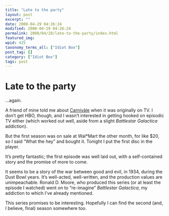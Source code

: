 ```yaml
---
title: "Late to the party"
layout: post
excerpt: ""
date: 2008-04-29 04:26:24
modified: 2008-04-29 04:26:24
permalink: 2008/04/28/late-to-the-party/index.html
featured_img: 
wpid: 425
taxonomy_terms_all: ["Idiot Box"]
post_tag: []
category: ["Idiot Box"]
tags: post
---
```


# Late to the party

…again.

A friend of mine told me about [Carnivàle](http://www.hbo.com/carnivale/) when it was originally on TV. I don’t get HBO, though, and I wasn’t interested in getting hooked on episodic TV either (which worked out well, aside from a slight *Battlestar Galactica* addiction).

But the first season was on sale at Wal\*Mart the other month, for like $20, so I said “What the hey” and bought it. Tonight I put the first disc in the player.

It’s pretty fantastic; the first episode was well laid out, with a self-contained story and the promise of more to come.

It seems to be a story of the war between good and evil, in 1934, during the Dust Bowl years. It’s well-acted, well-written, and the production values are unimpeachable. Ronald D. Moore, who produced this series (or at least the episode I watched) went on to “re-imagine” *Battlestar Galactica*, my addiction to which I’ve already mentioned.

This series promises to be interesting. Hopefully I can find the second (and, I believe, final) season somewhere too.